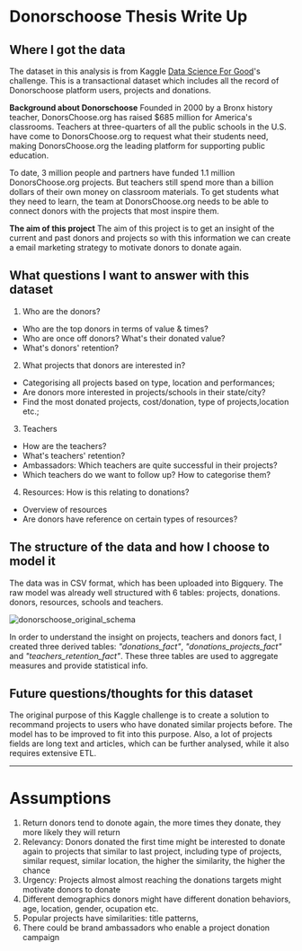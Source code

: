 # Donorschoose Thesis Write Up

## **Where I got the data**
The dataset in this analysis is from Kaggle [Data Science For Good](https://www.kaggle.com/donorschoose/io/home)'s challenge. This is a transactional dataset which includes all the record of Donorschoose platform users, projects and donations.

**Background about Donorschoose**
Founded in 2000 by a Bronx history teacher, DonorsChoose.org has raised $685 million for America's classrooms. Teachers at three-quarters of all the public schools in the U.S. have come to DonorsChoose.org to request what their students need, making DonorsChoose.org the leading platform for supporting public education.

To date, 3 million people and partners have funded 1.1 million DonorsChoose.org projects. But teachers still spend more than a billion dollars of their own money on classroom materials. To get students what they need to learn, the team at DonorsChoose.org needs to be able to connect donors with the projects that most inspire them.

**The aim of this project**
The aim of this project is to get an insight of the current and past donors and projects so with this information we can create a email marketing strategy to motivate donors to donate again.

## **What questions I want to answer with this dataset**

1. Who are the donors?
 * Who are the top donors in terms of value & times?
 * Who are once off donors? What's their donated value?
 * What's donors' retention?
2. What projects that donors are interested in?
 * Categorising all projects based on type, location and performances;
 * Are donors more interested in projects/schools in their state/city?
 * Find the most donated projects, cost/donation, type of projects,location etc.;
3. Teachers
  * How are the teachers?
  * What's teachers' retention?
  * Ambassadors: Which teachers are quite successful in their projects?
  * Which teachers do we want to follow up? How to categorise them?
4. Resources: How is this relating to donations?
* Overview of resources
* Are donors have reference on certain types of resources?

## **The structure of the data and how I choose to model it**
The data was in CSV format, which has been uploaded into Bigquery. The raw model was already well structured with 6 tables: projects, donations. donors, resources, schools and teachers.

<img src="https://image.ibb.co/jbATW8/donorschoose_original_schema.png" alt="donorschoose_original_schema" border="0">

In order to understand the insight on projects, teachers and donors fact, I created three derived tables: *"donations_fact"*, *"donations_projects_fact"* and *"teachers_retention_fact"*. These three tables are used to aggregate measures and provide statistical info.




## **Future questions/thoughts for this dataset**
The original purpose of this Kaggle challenge is to create a solution to recommand projects to users who have donated similar projects before. The model has to be improved to fit into this purpose.
Also, a lot of projects fields are long text and articles, which can be further analysed, while it also requires extensive ETL.



_________________________


# Assumptions
1. Return donors tend to donote again, the more times they donate, they more likely they will return
2. Relevancy: Donors donated the first time might be interested to donate again to projects that similar to last project, including type of projects, similar request, similar location, the higher the similarity, the higher the chance
3. Urgency: Projects almost almost reaching the donations targets might motivate donors to donate
4. Different demographics donors might have different donation behaviors, age, location, gender, ocupation etc.
5. Popular projects have similarities: title patterns,
6. There could be brand ambassadors who enable a project donation campaign
